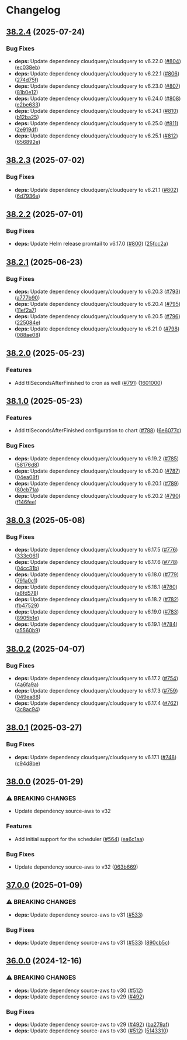 # Changelog

## [38.2.4](https://github.com/cloudquery/helm-charts/compare/cloudquery-38.2.3...cloudquery-38.2.4) (2025-07-24)


### Bug Fixes

* **deps:** Update dependency cloudquery/cloudquery to v6.22.0 ([#804](https://github.com/cloudquery/helm-charts/issues/804)) ([ec038eb](https://github.com/cloudquery/helm-charts/commit/ec038eb9e45941effa27423c7359f866ec7cdd1a))
* **deps:** Update dependency cloudquery/cloudquery to v6.22.1 ([#806](https://github.com/cloudquery/helm-charts/issues/806)) ([274d75f](https://github.com/cloudquery/helm-charts/commit/274d75f5820c18c1c85dc149393116112fbfe911))
* **deps:** Update dependency cloudquery/cloudquery to v6.23.0 ([#807](https://github.com/cloudquery/helm-charts/issues/807)) ([81b0e12](https://github.com/cloudquery/helm-charts/commit/81b0e124699c1e96f715560b2ef3170711607089))
* **deps:** Update dependency cloudquery/cloudquery to v6.24.0 ([#808](https://github.com/cloudquery/helm-charts/issues/808)) ([e2be633](https://github.com/cloudquery/helm-charts/commit/e2be633b84e677ee4a4a2696acae7724d8a8feae))
* **deps:** Update dependency cloudquery/cloudquery to v6.24.1 ([#810](https://github.com/cloudquery/helm-charts/issues/810)) ([b12ba25](https://github.com/cloudquery/helm-charts/commit/b12ba255187f8c1ce70bad7c17abe653962aac7c))
* **deps:** Update dependency cloudquery/cloudquery to v6.25.0 ([#811](https://github.com/cloudquery/helm-charts/issues/811)) ([2e919df](https://github.com/cloudquery/helm-charts/commit/2e919dfb653f8c8078884a66a27f39c8486fe661))
* **deps:** Update dependency cloudquery/cloudquery to v6.25.1 ([#812](https://github.com/cloudquery/helm-charts/issues/812)) ([656892e](https://github.com/cloudquery/helm-charts/commit/656892e97a1524818aca6aaa5b2b94b5176fecaa))

## [38.2.3](https://github.com/cloudquery/helm-charts/compare/cloudquery-38.2.2...cloudquery-38.2.3) (2025-07-02)


### Bug Fixes

* **deps:** Update dependency cloudquery/cloudquery to v6.21.1 ([#802](https://github.com/cloudquery/helm-charts/issues/802)) ([6d7936e](https://github.com/cloudquery/helm-charts/commit/6d7936ec6f993ca161ae17d893e848dd15550d7f))

## [38.2.2](https://github.com/cloudquery/helm-charts/compare/cloudquery-38.2.1...cloudquery-38.2.2) (2025-07-01)


### Bug Fixes

* **deps:** Update Helm release promtail to v6.17.0 ([#800](https://github.com/cloudquery/helm-charts/issues/800)) ([25fcc2a](https://github.com/cloudquery/helm-charts/commit/25fcc2a9fc3f36b1bd85cdb5028758de399646bd))

## [38.2.1](https://github.com/cloudquery/helm-charts/compare/cloudquery-38.2.0...cloudquery-38.2.1) (2025-06-23)


### Bug Fixes

* **deps:** Update dependency cloudquery/cloudquery to v6.20.3 ([#793](https://github.com/cloudquery/helm-charts/issues/793)) ([a777b90](https://github.com/cloudquery/helm-charts/commit/a777b90d78da196ca7c2d14b411a9ceda94fb0e8))
* **deps:** Update dependency cloudquery/cloudquery to v6.20.4 ([#795](https://github.com/cloudquery/helm-charts/issues/795)) ([11ef2a7](https://github.com/cloudquery/helm-charts/commit/11ef2a74b171c714056059b34c939db7857e370d))
* **deps:** Update dependency cloudquery/cloudquery to v6.20.5 ([#796](https://github.com/cloudquery/helm-charts/issues/796)) ([225084e](https://github.com/cloudquery/helm-charts/commit/225084e0ed7aad94afc007631640556271fc7503))
* **deps:** Update dependency cloudquery/cloudquery to v6.21.0 ([#798](https://github.com/cloudquery/helm-charts/issues/798)) ([088ae08](https://github.com/cloudquery/helm-charts/commit/088ae0862e0f73cd00131699732173bd6aa37b4a))

## [38.2.0](https://github.com/cloudquery/helm-charts/compare/cloudquery-38.1.0...cloudquery-38.2.0) (2025-05-23)


### Features

* Add ttlSecondsAfterFinished to cron as well ([#791](https://github.com/cloudquery/helm-charts/issues/791)) ([1601000](https://github.com/cloudquery/helm-charts/commit/16010000fe06f9c23ed23074b10481082e57f3d5))

## [38.1.0](https://github.com/cloudquery/helm-charts/compare/cloudquery-38.0.3...cloudquery-38.1.0) (2025-05-23)


### Features

* Add ttlSecondsAfterFinished configuration to chart ([#788](https://github.com/cloudquery/helm-charts/issues/788)) ([6e6077c](https://github.com/cloudquery/helm-charts/commit/6e6077c643e3e30f1fcedabb855e4294f40f9944))


### Bug Fixes

* **deps:** Update dependency cloudquery/cloudquery to v6.19.2 ([#785](https://github.com/cloudquery/helm-charts/issues/785)) ([58176d8](https://github.com/cloudquery/helm-charts/commit/58176d8216f7462c5bac36c6739ce4202591bb5e))
* **deps:** Update dependency cloudquery/cloudquery to v6.20.0 ([#787](https://github.com/cloudquery/helm-charts/issues/787)) ([04ea08f](https://github.com/cloudquery/helm-charts/commit/04ea08f44918aa2f1290e1675839eec257341510))
* **deps:** Update dependency cloudquery/cloudquery to v6.20.1 ([#789](https://github.com/cloudquery/helm-charts/issues/789)) ([80cb71a](https://github.com/cloudquery/helm-charts/commit/80cb71a6d592cbbe4c63ea0580f2b8b04d8cba9d))
* **deps:** Update dependency cloudquery/cloudquery to v6.20.2 ([#790](https://github.com/cloudquery/helm-charts/issues/790)) ([f146fee](https://github.com/cloudquery/helm-charts/commit/f146fee1692f45366495d14c95640738891c526b))

## [38.0.3](https://github.com/cloudquery/helm-charts/compare/cloudquery-38.0.2...cloudquery-38.0.3) (2025-05-08)


### Bug Fixes

* **deps:** Update dependency cloudquery/cloudquery to v6.17.5 ([#776](https://github.com/cloudquery/helm-charts/issues/776)) ([333c061](https://github.com/cloudquery/helm-charts/commit/333c061b0d634f2efd9160754af9cc96f8e7a54a))
* **deps:** Update dependency cloudquery/cloudquery to v6.17.6 ([#778](https://github.com/cloudquery/helm-charts/issues/778)) ([04cc31b](https://github.com/cloudquery/helm-charts/commit/04cc31be9469a0fcb4f59dff42279fd697df8222))
* **deps:** Update dependency cloudquery/cloudquery to v6.18.0 ([#779](https://github.com/cloudquery/helm-charts/issues/779)) ([791a0c1](https://github.com/cloudquery/helm-charts/commit/791a0c1f39de2d8d9f0e49a1352648757eb53e7a))
* **deps:** Update dependency cloudquery/cloudquery to v6.18.1 ([#780](https://github.com/cloudquery/helm-charts/issues/780)) ([a6fd578](https://github.com/cloudquery/helm-charts/commit/a6fd5787e74ad8e6b0ceb86cab09f92490c7fb8c))
* **deps:** Update dependency cloudquery/cloudquery to v6.18.2 ([#782](https://github.com/cloudquery/helm-charts/issues/782)) ([fb47529](https://github.com/cloudquery/helm-charts/commit/fb475292415bc5aea7ba0701b8e291a3d983ed16))
* **deps:** Update dependency cloudquery/cloudquery to v6.19.0 ([#783](https://github.com/cloudquery/helm-charts/issues/783)) ([8905b1e](https://github.com/cloudquery/helm-charts/commit/8905b1e46d0b46231ff8da7d9e585b6a0f3ea629))
* **deps:** Update dependency cloudquery/cloudquery to v6.19.1 ([#784](https://github.com/cloudquery/helm-charts/issues/784)) ([a5560b9](https://github.com/cloudquery/helm-charts/commit/a5560b9f655c13f32d82422d69beac9e2540ad9c))

## [38.0.2](https://github.com/cloudquery/helm-charts/compare/cloudquery-38.0.1...cloudquery-38.0.2) (2025-04-07)


### Bug Fixes

* **deps:** Update dependency cloudquery/cloudquery to v6.17.2 ([#754](https://github.com/cloudquery/helm-charts/issues/754)) ([4a6fa9a](https://github.com/cloudquery/helm-charts/commit/4a6fa9a85cde2d70ac91df886c77ee17d8d1003f))
* **deps:** Update dependency cloudquery/cloudquery to v6.17.3 ([#759](https://github.com/cloudquery/helm-charts/issues/759)) ([049ea88](https://github.com/cloudquery/helm-charts/commit/049ea88fc4c7bccc945d35836cf98ed714f741c4))
* **deps:** Update dependency cloudquery/cloudquery to v6.17.4 ([#762](https://github.com/cloudquery/helm-charts/issues/762)) ([3c8ac94](https://github.com/cloudquery/helm-charts/commit/3c8ac94b3e878506c8041465f311ff5c8d321d82))

## [38.0.1](https://github.com/cloudquery/helm-charts/compare/cloudquery-38.0.0...cloudquery-38.0.1) (2025-03-27)


### Bug Fixes

* **deps:** Update dependency cloudquery/cloudquery to v6.17.1 ([#748](https://github.com/cloudquery/helm-charts/issues/748)) ([c94d8be](https://github.com/cloudquery/helm-charts/commit/c94d8be38a66f4a08083f12b155b1165d2b510f6))

## [38.0.0](https://github.com/cloudquery/helm-charts/compare/cloudquery-37.0.0...cloudquery-38.0.0) (2025-01-29)


### ⚠ BREAKING CHANGES

* Update dependency source-aws to v32

### Features

* Add initial support for the scheduler ([#564](https://github.com/cloudquery/helm-charts/issues/564)) ([ea6c1aa](https://github.com/cloudquery/helm-charts/commit/ea6c1aa2199abff18d910c3ddc85f1240212774b))


### Bug Fixes

* Update dependency source-aws to v32 ([063b669](https://github.com/cloudquery/helm-charts/commit/063b669c8544943d3aa60d44c0df1111b33f9bc7))

## [37.0.0](https://github.com/cloudquery/helm-charts/compare/cloudquery-36.0.0...cloudquery-37.0.0) (2025-01-09)


### ⚠ BREAKING CHANGES

* **deps:** Update dependency source-aws to v31 ([#533](https://github.com/cloudquery/helm-charts/issues/533))

### Bug Fixes

* **deps:** Update dependency source-aws to v31 ([#533](https://github.com/cloudquery/helm-charts/issues/533)) ([890cb5c](https://github.com/cloudquery/helm-charts/commit/890cb5cca1ef2a7f29571e481d60b961ce1e5bd7))

## [36.0.0](https://github.com/cloudquery/helm-charts/compare/cloudquery-35.1.0...cloudquery-36.0.0) (2024-12-16)


### ⚠ BREAKING CHANGES

* **deps:** Update dependency source-aws to v30 ([#512](https://github.com/cloudquery/helm-charts/issues/512))
* **deps:** Update dependency source-aws to v29 ([#492](https://github.com/cloudquery/helm-charts/issues/492))

### Bug Fixes

* **deps:** Update dependency source-aws to v29 ([#492](https://github.com/cloudquery/helm-charts/issues/492)) ([ba279af](https://github.com/cloudquery/helm-charts/commit/ba279afa7b576e0966b20f5e8c7a0e87e642e6b2))
* **deps:** Update dependency source-aws to v30 ([#512](https://github.com/cloudquery/helm-charts/issues/512)) ([5143310](https://github.com/cloudquery/helm-charts/commit/51433102562c7a35589e2bfc89ebb8627ed7fbc0))
